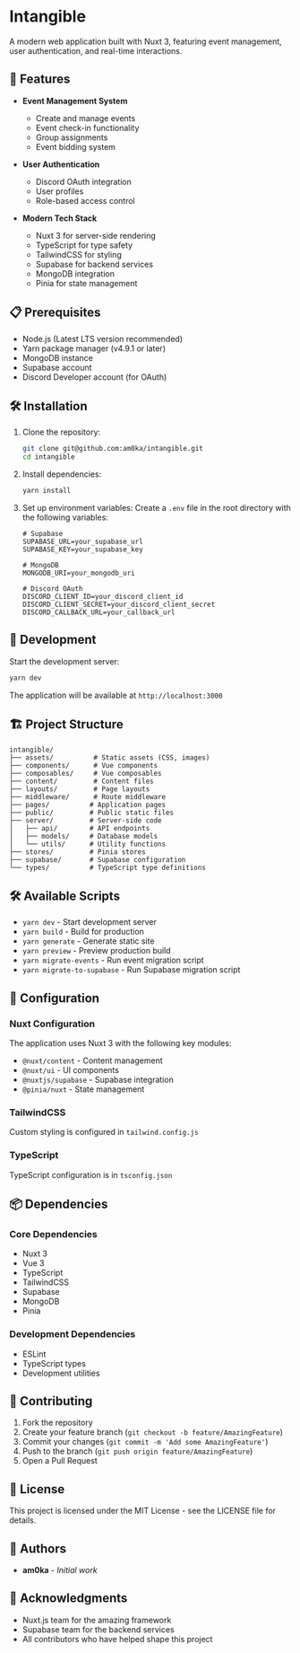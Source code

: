 # Intangible

A modern web application built with Nuxt 3, featuring event management, user authentication, and real-time interactions.

## 🚀 Features

- **Event Management System**
  - Create and manage events
  - Event check-in functionality
  - Group assignments
  - Event bidding system

- **User Authentication**
  - Discord OAuth integration
  - User profiles
  - Role-based access control

- **Modern Tech Stack**
  - Nuxt 3 for server-side rendering
  - TypeScript for type safety
  - TailwindCSS for styling
  - Supabase for backend services
  - MongoDB integration
  - Pinia for state management

## 📋 Prerequisites

- Node.js (Latest LTS version recommended)
- Yarn package manager (v4.9.1 or later)
- MongoDB instance
- Supabase account
- Discord Developer account (for OAuth)

## 🛠️ Installation

1. Clone the repository:
   ```bash
   git clone git@github.com:am0ka/intangible.git
   cd intangible
   ```

2. Install dependencies:
   ```bash
   yarn install
   ```

3. Set up environment variables:
   Create a `.env` file in the root directory with the following variables:
   ```env
   # Supabase
   SUPABASE_URL=your_supabase_url
   SUPABASE_KEY=your_supabase_key

   # MongoDB
   MONGODB_URI=your_mongodb_uri

   # Discord OAuth
   DISCORD_CLIENT_ID=your_discord_client_id
   DISCORD_CLIENT_SECRET=your_discord_client_secret
   DISCORD_CALLBACK_URL=your_callback_url
   ```

## 🚀 Development

Start the development server:
```bash
yarn dev
```

The application will be available at `http://localhost:3000`

## 🏗️ Project Structure

```
intangible/
├── assets/          # Static assets (CSS, images)
├── components/      # Vue components
├── composables/     # Vue composables
├── content/         # Content files
├── layouts/         # Page layouts
├── middleware/      # Route middleware
├── pages/          # Application pages
├── public/         # Public static files
├── server/         # Server-side code
│   ├── api/        # API endpoints
│   ├── models/     # Database models
│   └── utils/      # Utility functions
├── stores/         # Pinia stores
├── supabase/       # Supabase configuration
└── types/          # TypeScript type definitions
```

## 🛠️ Available Scripts

- `yarn dev` - Start development server
- `yarn build` - Build for production
- `yarn generate` - Generate static site
- `yarn preview` - Preview production build
- `yarn migrate-events` - Run event migration script
- `yarn migrate-to-supabase` - Run Supabase migration script

## 🔧 Configuration

### Nuxt Configuration
The application uses Nuxt 3 with the following key modules:
- `@nuxt/content` - Content management
- `@nuxt/ui` - UI components
- `@nuxtjs/supabase` - Supabase integration
- `@pinia/nuxt` - State management

### TailwindCSS
Custom styling is configured in `tailwind.config.js`

### TypeScript
TypeScript configuration is in `tsconfig.json`

## 📦 Dependencies

### Core Dependencies
- Nuxt 3
- Vue 3
- TypeScript
- TailwindCSS
- Supabase
- MongoDB
- Pinia

### Development Dependencies
- ESLint
- TypeScript types
- Development utilities

## 🤝 Contributing

1. Fork the repository
2. Create your feature branch (`git checkout -b feature/AmazingFeature`)
3. Commit your changes (`git commit -m 'Add some AmazingFeature'`)
4. Push to the branch (`git push origin feature/AmazingFeature`)
5. Open a Pull Request

## 📝 License

This project is licensed under the MIT License - see the LICENSE file for details.

## 👥 Authors

- **am0ka** - *Initial work*

## 🙏 Acknowledgments

- Nuxt.js team for the amazing framework
- Supabase team for the backend services
- All contributors who have helped shape this project
